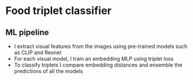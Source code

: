 # Food triplet classifier

## ML pipeline

- I extract visual features from the images using pre-trained models such as CLIP and Resnet
- For each visual model, I train an embedding MLP using triplet loss
- To classify triplets I compare embedding distances and ensemble the predictions of all the models
